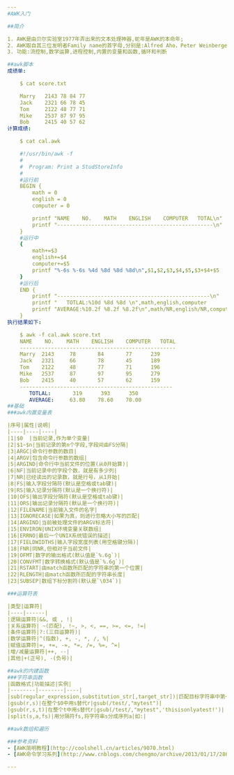 ```yaml
---
#AWK入门

##简介

1. AWK是由贝尔实验室1977年弄出来的文本处理神器,蛇年是AWK的本命年;  
2. AWK取自其三位发明者Family name的首字母,分别是:Alfred Aho，Peter Weinberger, 和 Brian Kernighan;  
3. 功能:流控制,数学运算,进程控制,内置的变量和函数,循环和判断

##awk脚本
成绩单:

    $ cat score.txt

    Marry   2143 78 84 77
    Jack    2321 66 78 45
    Tom     2122 48 77 71
    Mike    2537 87 97 95
    Bob     2415 40 57 62
计算成绩:

    $ cat cal.awk

    #!/usr/bin/awk -f
    #
    #  Program: Print a StudStoreInfo
    #
    #运行前
    BEGIN {
        math = 0
        english = 0
        computer = 0

        printf "NAME    NO.    MATH    ENGLISH    COMPUTER   TOTAL\n"
        printf "--------------------------------------------------\n"
    }
    #运行中
    {
        math+=$3
        english+=$4
        computer+=$5
        printf "%-6s %-6s %4d %8d %8d %8d\n",$1,$2,$3,$4,$5,$3+$4+$5
    }
    #运行后
    END {
        printf "-------------------------------------------------\n"
        printf "   TOTLAL:%10d %8d %8d \n",math,english,computer
        printf "AVERAGE:%10.2f %8.2f %8.2f\n",math/NR,english/NR,computer/NR
    }
执行结果如下:

    $ awk -f cal.awk score.txt
    NAME    NO.    MATH    ENGLISH    COMPUTER   TOTAL
    --------------------------------------------------
    Marry  2143     78       84       77      239
    Jack   2321     66       78       45      189
    Tom    2122     48       77       71      196
    Mike   2537     87       97       95      279
    Bob    2415     40       57       62      159
    -------------------------------------------------
       TOTLAL:       319      393      350 
       AVERAGE:     63.80    78.60    70.00
##基础
###awk内置变量表

|序号|属性|说明|
|----|----|----|
|1|$0  |当前记录,作为单个变量|
|2|$1~$n|当前记录的第n个字段,字段间由FS分隔|
|3|ARGC|命令行参数的数目|
|4|ARGV|包含命令行参数的数组|
|5|ARGIND|命令行中当前文件的位置(从0开始算)|
|6|NF|当前记录中的字段个数，就是有多少列|
|7|NR|已经读出的记录数，就是行号，从1开始|
|8|FS|输入字段分隔符(默认是空格或tab键)|
|9|RS|输入记录分隔符(默认是一个换行符)|
|10|OFS|输出字段分隔符(默认是空格或tab键)|
|11|ORS|输出记录分隔符(默认是一个换行符)|
|12|FILENAME|当前输入文件的名字|
|13|IGNORECASE|如果为真，则进行忽略大小写的匹配|
|14|ARGIND|当前被处理文件的ARGV标志符|
|15|ENVIRON|UNIX环境变量关联数组|
|16|ERRNO|最后一个UNIX系统错误的描述|
|17|FIELDWIDTHS|输入字段宽度列表(用空格键分隔)|
|18|FNR|同NR,但相对于当前文件|
|19|OFMT|数字的输出格式(默认值是`%.6g`)|
|20|CONVFMT|数字转换格式(默认值是`%.6g`)|
|21|RSTART|由match函数所匹配的字符串的第一个位置|
|22|RLENGTH|由match函数所匹配的字符串长度|
|23|SUBSEP|数组下标分割符(默认是`\034`)|

###运算符表

|类型|运算符|
|----|------|
|逻辑运算符|&&, 或 , !|
|关系运算符| ~(匹配), !~, >, <, ==, >=, <=, !=|
|条件运算符|?:(三目运算符)|
|数学运算符|^(指数), +, -, *, /, %|
|赋值运算符|=, +=, -=, *=, /=, %=, ^=|
|增/减量运算符|++, --|
|其他|+(正号), -(负号)|

##awk的内建函数
###字符串函数
|函数格式|功能描述|实例|
|--------|--------|----|
|sub(regular_expression,substitution_str[,target_str])|匹配目标字符串中第一个符合正则规则的字符串,然后用替换字符串代替|sub(/test/,"mytest")|
|gsub(r,s)|在整个$0中用s替代r|gsub(/test/,"mytest")|
|gsub(r,s,t)|在整个t中用s替代r|gsub(/test/,"mytest",'thisisonlyatest!')|
|split(s,a,fs)|用分隔符fs,将字符串s分成序列a|如:|

##awk数组和遍历

###参考资料
- [AWK简明教程](http://coolshell.cn/articles/9070.html)
- [AWK命令学习系列](http://www.cnblogs.com/chengmo/archive/2013/01/17/2865479.html)

---
```


